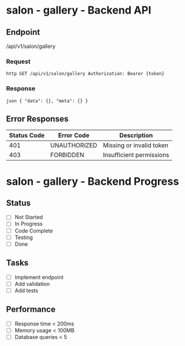 # salon - gallery - Backend API

## Endpoint

/api/v1/salon/gallery

### Request

`http
GET /api/v1/salon/gallery
Authorization: Bearer {token}
`

### Response

`json
{
  "data": {},
  "meta": {}
}
`

## Error Responses

| Status Code | Error Code   | Description              |
| ----------- | ------------ | ------------------------ |
| 401         | UNAUTHORIZED | Missing or invalid token |
| 403         | FORBIDDEN    | Insufficient permissions |

# salon - gallery - Backend Progress

## Status

- [ ] Not Started
- [ ] In Progress
- [ ] Code Complete
- [ ] Testing
- [ ] Done

## Tasks

- [ ] Implement endpoint
- [ ] Add validation
- [ ] Add tests

## Performance

- [ ] Response time < 200ms
- [ ] Memory usage < 100MB
- [ ] Database queries < 5
